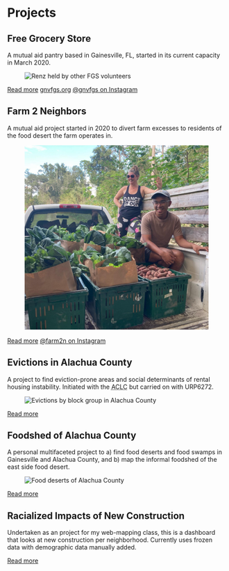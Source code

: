 # Projects

## Free Grocery Store

A mutual aid pantry based in Gainesville, FL, started in its current capacity in March 2020.

<figure>
<img src="/media/renz-fgs.jpg" alt="Renz held by other FGS volunteers" loading=lazy>
</figure>

[Read more](/projects/fgs.html)
[gnvfgs.org](https://gnvfgs.org)
[@gnvfgs on Instagram](https://instagram.com/gnvfgs)

## Farm 2 Neighbors

A mutual aid project started in 2020 to divert farm excesses to residents of the food desert the farm operates in.

<figure>
<img src="/media/renz-brackin-f2n.jpg" alt="Renz and Brackin on the Farm 2 Neighbors truck" loading=lazy>
</figure>

[Read more](/projects/f2n.html)
[@farm2n on Instagram](https://instagram.com/farm2n)

## Evictions in Alachua County

A project to find eviction-prone areas and social determinants of rental housing instability. Initiated with the <abbr title="Alachua County Labor Coalition">ACLC</abbr> but carried on with URP6272.

<figure>
<img src="/media/evictions-bg.png" alt="Evictions by block group in Alachua County" loading=lazy>
</figure>

[Read more](/projects/ac-evictions.html)

## Foodshed of Alachua County

A personal multifaceted project to a) find food deserts and food swamps in Gainesville and Alachua County, and b) map the informal foodshed of the east side food desert.

<figure>
<img src="/media/alachua_food-deserts.png" alt="Food deserts of Alachua County" loading=lazy>
</figure>

[Read more](/projects/ac-foodshed.html)

## Racialized Impacts of New Construction

Undertaken as an project for my web-mapping class, this is a dashboard that looks at new construction per neighborhood. Currently uses frozen data with demographic data manually added.

[Read more](/projects/gnv-construx.md)